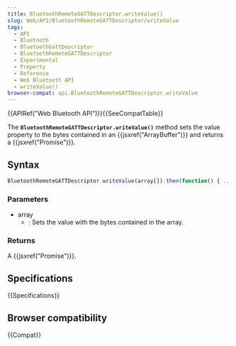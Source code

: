 ```yaml
---
title: BluetoothRemoteGATTDescriptor.writeValue()
slug: Web/API/BluetoothRemoteGATTDescriptor/writeValue
tags:
  - API
  - Bluetooth
  - BluetoothGattDescriptor
  - BluetoothRemoteGATTDescriptor
  - Experimental
  - Property
  - Reference
  - Web Bluetooth API
  - writeValue()
browser-compat: api.BluetoothRemoteGATTDescriptor.writeValue
---
```

{{APIRef("Web Bluetooth API")}}{{SeeCompatTable}}

The **`BluetoothRemoteGATTDescriptor.writeValue()`**
method sets the value property to the bytes contained in
an {{jsxref("ArrayBuffer")}} and returns a {{jsxref("Promise")}}.

## Syntax

```js
BluetoothRemoteGATTDescriptor.writeValue(array[]).then(function() { ... })
```

### Parameters

- array
  - : Sets the value with the bytes contained in the array.

### Returns

A {{jsxref("Promise")}}.

## Specifications

{{Specifications}}

## Browser compatibility

{{Compat}}
